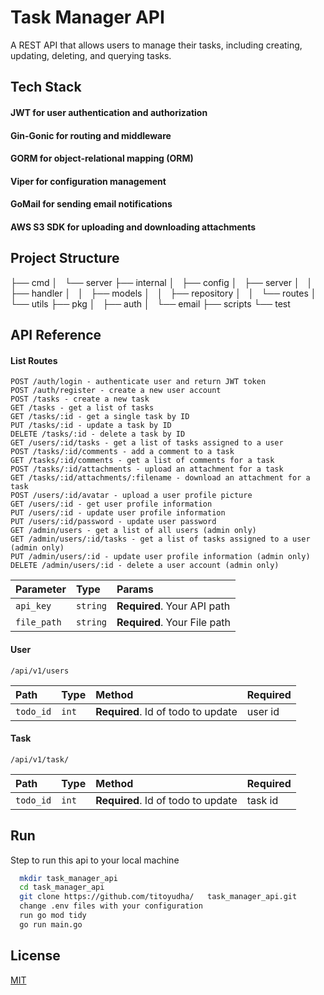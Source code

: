 
# Task Manager API

A REST API that allows users to manage their tasks, including creating, updating, deleting, and querying tasks.



## Tech Stack

#### JWT for user authentication and authorization
#### Gin-Gonic for routing and middleware
#### GORM for object-relational mapping (ORM)
#### Viper for configuration management
#### GoMail for sending email notifications
#### AWS S3 SDK for uploading and downloading attachments

## Project Structure

├── cmd
│   └── server
├── internal
│   ├── config
│   ├── server
│   │   ├── handler
│   │   ├── models
│   │   ├── repository
│   │   └── routes
│   └── utils
├── pkg
│   ├── auth
│   └── email
├── scripts
└── test



## API Reference

#### List Routes

```http
POST /auth/login - authenticate user and return JWT token
POST /auth/register - create a new user account
POST /tasks - create a new task
GET /tasks - get a list of tasks
GET /tasks/:id - get a single task by ID
PUT /tasks/:id - update a task by ID
DELETE /tasks/:id - delete a task by ID
GET /users/:id/tasks - get a list of tasks assigned to a user
POST /tasks/:id/comments - add a comment to a task
GET /tasks/:id/comments - get a list of comments for a task
POST /tasks/:id/attachments - upload an attachment for a task
GET /tasks/:id/attachments/:filename - download an attachment for a task
POST /users/:id/avatar - upload a user profile picture
GET /users/:id - get user profile information
PUT /users/:id - update user profile information
PUT /users/:id/password - update user password
GET /admin/users - get a list of all users (admin only)
GET /admin/users/:id/tasks - get a list of tasks assigned to a user (admin only)
PUT /admin/users/:id - update user profile information (admin only)
DELETE /admin/users/:id - delete a user account (admin only)

```


| Parameter | Type     | Params               |
| :-------- | :------- | :------------------------- |
| `api_key` | `string` | **Required**. Your API path |
| `file_path` | `string` | **Required**. Your File path |

#### User

```http
/api/v1/users
```

| Path | Type     | Method                | Required
| :-------- | :------- | :------------------------- | :------------ |
| `todo_id` | `int` | **Required**. Id of todo to update | user id |


#### Task

```http
/api/v1/task/
```

| Path | Type     | Method                | Required
| :-------- | :------- | :------------------------- | :------------ |
| `todo_id` | `int` | **Required**. Id of todo to update | task id |


## Run

Step to run this api to your local machine

```bash
  mkdir task_manager_api
  cd task_manager_api
  git clone https://github.com/titoyudha/   task_manager_api.git
  change .env files with your configuration
  run go mod tidy
  go run main.go
```


## License

[MIT](https://choosealicense.com/licenses/mit/)


    

